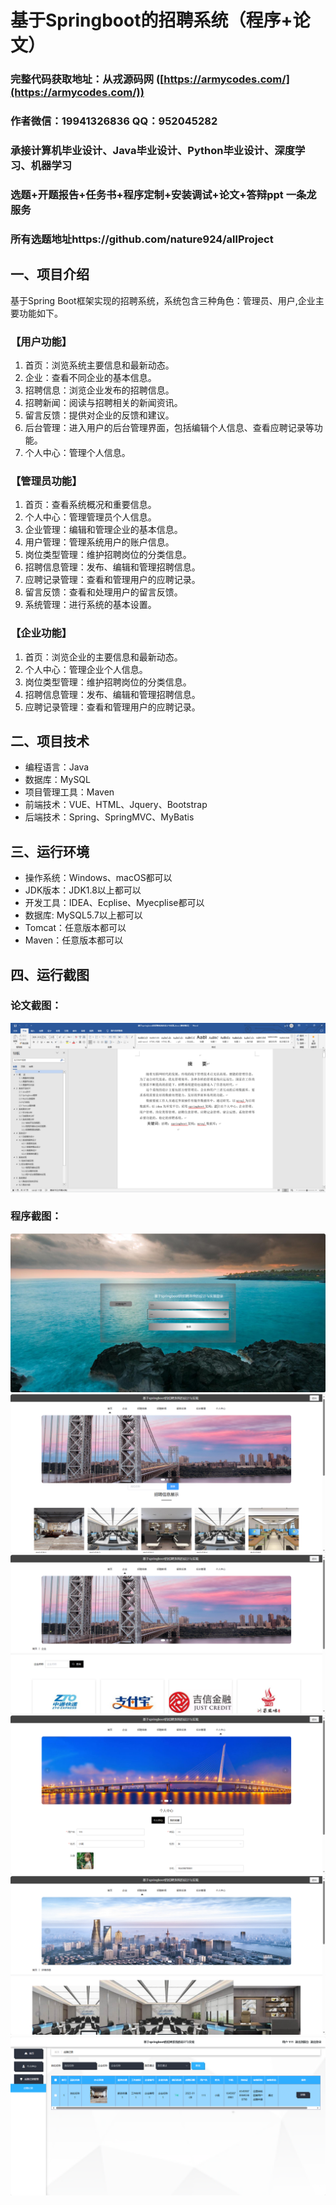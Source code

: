 基于Springboot的招聘系统（程序+论文）
=
### 完整代码获取地址：从戎源码网 ([https://armycodes.com/](https://armycodes.com/))
### 作者微信：19941326836  QQ：952045282 
### 承接计算机毕业设计、Java毕业设计、Python毕业设计、深度学习、机器学习
### 选题+开题报告+任务书+程序定制+安装调试+论文+答辩ppt 一条龙服务
### 所有选题地址https://github.com/nature924/allProject

一、项目介绍
---
基于Spring Boot框架实现的招聘系统，系统包含三种角色：管理员、用户,企业主要功能如下。
### 【用户功能】
1. 首页：浏览系统主要信息和最新动态。
2. 企业：查看不同企业的基本信息。
3. 招聘信息：浏览企业发布的招聘信息。
4. 招聘新闻：阅读与招聘相关的新闻资讯。
5. 留言反馈：提供对企业的反馈和建议。
6. 后台管理：进入用户的后台管理界面，包括编辑个人信息、查看应聘记录等功能。
7. 个人中心：管理个人信息。

### 【管理员功能】
1. 首页：查看系统概况和重要信息。
2. 个人中心：管理管理员个人信息。
3. 企业管理：编辑和管理企业的基本信息。
4. 用户管理：管理系统用户的账户信息。
5. 岗位类型管理：维护招聘岗位的分类信息。
6. 招聘信息管理：发布、编辑和管理招聘信息。
7. 应聘记录管理：查看和管理用户的应聘记录。
8. 留言反馈：查看和处理用户的留言反馈。
9. 系统管理：进行系统的基本设置。

### 【企业功能】
1. 首页：浏览企业的主要信息和最新动态。
2. 个人中心：管理企业个人信息。
3. 岗位类型管理：维护招聘岗位的分类信息。
4. 招聘信息管理：发布、编辑和管理招聘信息。
5. 应聘记录管理：查看和管理用户的应聘记录。




二、项目技术
---
- 编程语言：Java
- 数据库：MySQL
- 项目管理工具：Maven
- 前端技术：VUE、HTML、Jquery、Bootstrap
- 后端技术：Spring、SpringMVC、MyBatis

三、运行环境
---
- 操作系统：Windows、macOS都可以
- JDK版本：JDK1.8以上都可以
- 开发工具：IDEA、Ecplise、Myecplise都可以
- 数据库: MySQL5.7以上都可以
- Tomcat：任意版本都可以
- Maven：任意版本都可以

四、运行截图
---
### 论文截图：
![image/1.png](limage/1.png)

### 程序截图：
![image/1.png](image/1.png)
![image/1.png](image/2.png)
![image/1.png](image/3.png)
![image/1.png](image/4.png)
![image/1.png](image/5.png)
![image/1.png](image/6.png)



